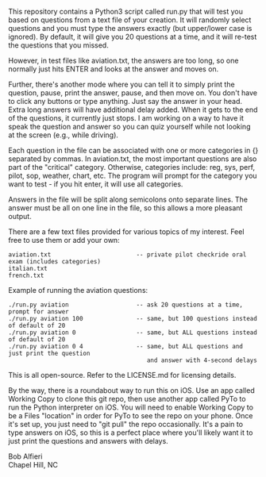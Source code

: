 This repository contains a Python3 script called run.py that will test you based on questions from a text file of your creation. It will randomly select questions and you must type the answers exactly (but upper/lower case is ignored). By default, it will give you 20 questions at a time, and it will re-test the questions that you missed. 

However, in test files like aviation.txt, the answers are too long, so one normally just hits ENTER and looks at the answer and moves on.

Further, there's another mode where you can tell it to simply print the question, pause, print the answer, pause, and then move on.  You don't have to click any buttons or type anything. Just say the answer in your head. Extra long answers will have additional delay added.  When it gets to the end of the questions, it currently just stops.  I am working on a way to have it speak the question and answer so you can quiz yourself while not looking at the screen (e.g., while driving). 

Each question in the file can be associated with one or more categories in {} separated by commas. In aviation.txt, the most important questions are also part of the "critical" category. Otherwise, categories include: reg, sys, perf, pilot, sop, weather, chart, etc. The program will prompt for the category you want to test - if you hit enter, it will use all categories.

Answers in the file will be split along semicolons onto separate lines. The answer must be all on one line in the file, so this allows a more pleasant output.

There are a few text files provided for various topics of my interest. Feel free to use them or add your own:

    aviation.txt                        -- private pilot checkride oral exam (includes categories)
    italian.txt
    french.txt

Example of running the aviation questions:

    ./run.py aviation                   -- ask 20 questions at a time, prompt for answer
    ./run.py aviation 100               -- same, but 100 questions instead of default of 20
    ./run.py aviation 0                 -- same, but ALL questions instead of default of 20
    ./run.py aviation 0 4               -- same, but ALL questions and just print the question 
                                           and answer with 4-second delays

This is all open-source. Refer to the LICENSE.md for licensing details.  

By the way, there is a roundabout way to run this on iOS. Use an app called Working Copy to clone this git repo, then use another app called PyTo to run the Python interpreter on iOS. You will need to enable Working Copy to be a Files "location" in order for PyTo to see the repo on your phone.  Once it's set up, you just need to "git pull" the repo occasionally. It's a pain to type answers on iOS, so this is a perfect place where you'll likely want it to just print the questions and answers with delays.

Bob Alfieri<br>
Chapel Hill, NC
